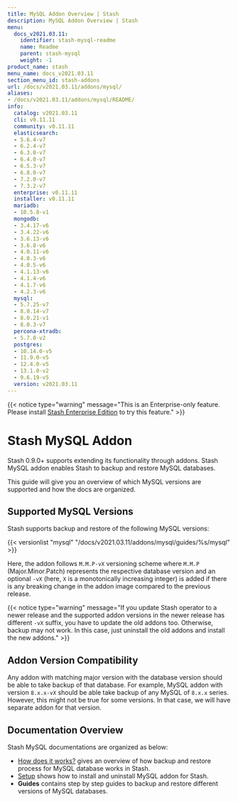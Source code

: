 ```yaml
---
title: MySQL Addon Overview | Stash
description: MySQL Addon Overview | Stash
menu:
  docs_v2021.03.11:
    identifier: stash-mysql-readme
    name: Readme
    parent: stash-mysql
    weight: -1
product_name: stash
menu_name: docs_v2021.03.11
section_menu_id: stash-addons
url: /docs/v2021.03.11/addons/mysql/
aliases:
- /docs/v2021.03.11/addons/mysql/README/
info:
  catalog: v2021.03.11
  cli: v0.11.11
  community: v0.11.11
  elasticsearch:
  - 5.6.4-v7
  - 6.2.4-v7
  - 6.3.0-v7
  - 6.4.0-v7
  - 6.5.3-v7
  - 6.8.0-v7
  - 7.2.0-v7
  - 7.3.2-v7
  enterprise: v0.11.11
  installer: v0.11.11
  mariadb:
  - 10.5.8-v1
  mongodb:
  - 3.4.17-v6
  - 3.4.22-v6
  - 3.6.13-v6
  - 3.6.8-v6
  - 4.0.11-v6
  - 4.0.3-v6
  - 4.0.5-v6
  - 4.1.13-v6
  - 4.1.4-v6
  - 4.1.7-v6
  - 4.2.3-v6
  mysql:
  - 5.7.25-v7
  - 8.0.14-v7
  - 8.0.21-v1
  - 8.0.3-v7
  percona-xtradb:
  - 5.7.0-v2
  postgres:
  - 10.14.0-v5
  - 11.9.0-v5
  - 12.4.0-v5
  - 13.1.0-v2
  - 9.6.19-v5
  version: v2021.03.11
---
```


{{< notice type="warning" message="This is an Enterprise-only feature. Please install [Stash Enterprise Edition](/docs/v2021.03.11/setup/install/enterprise) to try this feature." >}}

# Stash MySQL Addon

Stash 0.9.0+ supports extending its functionality through addons. Stash MySQL addon enables Stash to backup and restore MySQL databases.

This guide will give you an overview of which MySQL versions are supported and how the docs are organized.

## Supported MySQL Versions

Stash supports backup and restore of the following MySQL versions:

{{< versionlist "mysql" "/docs/v2021.03.11/addons/mysql/guides/%s/mysql" >}}

Here, the addon follows `M.M.P-vX` versioning scheme where `M.M.P` (Major.Minor.Patch) represents the respective database version and an optional `-vX` (here, `X` is a monotonically increasing integer) is added if there is any breaking change in the addon image compared to the previous release.

{{< notice type="warning" message="If you update Stash operator to a newer release and the supported addon versions in the newer release has different `-vX` suffix, you have to update the old addons too. Otherwise, backup may not work. In this case, just uninstall the old addons and install the new addons." >}}

## Addon Version Compatibility

Any addon with matching major version with the database version should be able to take backup of that database. For example, MySQL addon with version `8.x.x-vX` should be able take backup of any MySQL of `8.x.x` series. However, this might not be true for some versions. In that case, we will have separate addon for that version.

## Documentation Overview

Stash MySQL documentations are organized as below:

- [How does it works?](/docs/v2021.03.11/addons/mysql/overview) gives an overview of how backup and restore process for MySQL database works in Stash.
- [Setup](/docs/v2021.03.11/addons/mysql/setup/install) shows how to install and uninstall MySQL addon for Stash.
- **Guides** contains step by step guides to backup and restore different versions of MySQL databases.
